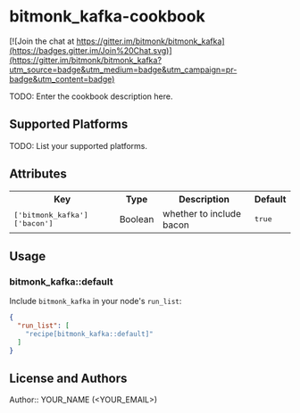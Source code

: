 # bitmonk_kafka-cookbook

[![Join the chat at https://gitter.im/bitmonk/bitmonk_kafka](https://badges.gitter.im/Join%20Chat.svg)](https://gitter.im/bitmonk/bitmonk_kafka?utm_source=badge&utm_medium=badge&utm_campaign=pr-badge&utm_content=badge)

TODO: Enter the cookbook description here.

## Supported Platforms

TODO: List your supported platforms.

## Attributes

<table>
  <tr>
    <th>Key</th>
    <th>Type</th>
    <th>Description</th>
    <th>Default</th>
  </tr>
  <tr>
    <td><tt>['bitmonk_kafka']['bacon']</tt></td>
    <td>Boolean</td>
    <td>whether to include bacon</td>
    <td><tt>true</tt></td>
  </tr>
</table>

## Usage

### bitmonk_kafka::default

Include `bitmonk_kafka` in your node's `run_list`:

```json
{
  "run_list": [
    "recipe[bitmonk_kafka::default]"
  ]
}
```

## License and Authors

Author:: YOUR_NAME (<YOUR_EMAIL>)
